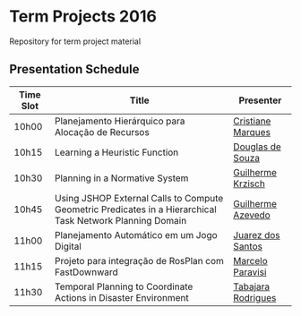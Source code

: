 # Term Projects 2016
Repository for term project material

## Presentation Schedule

| Time Slot | Title | Presenter |
| --------- | ----- | --------- |
| 10h00     | Planejamento Hierárquico para Alocação de Recursos | [Cristiane Marques](/cristiane) | 
| 10h15     | Learning a Heuristic Function                      | [Douglas de Souza](/douglas) |
| 10h30     | Planning in a Normative System                     | [Guilherme Krzisch](/guilhermek) |
| 10h45     | Using JSHOP External Calls to Compute Geometric Predicates in a Hierarchical Task Network Planning Domain | [Guilherme Azevedo](/guilhermea) | 
| 11h00     | Planejamento Automático em um Jogo Digital         | [Juarez dos Santos](/juarez) |
| 11h15     | Projeto para integração de RosPlan com FastDownward | [Marcelo Paravisi](/marcelo)  |
| 11h30     | Temporal Planning to Coordinate Actions in Disaster Environment | [Tabajara Rodrigues](/tabajara) |
